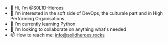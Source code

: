 - 👋 Hi, I’m @S0L1D-Heroes
- 👀 I’m interested in the soft side of DevOps, the culturale part and in High Performing Organisations
- 🌱 I’m currently learning Python
- 💞️ I’m looking to collaborate on anything what's needed
- 📫 How to reach me: info@solidheroes.rocks

<!---
S0L1D-Heroes/S0L1D-Heroes is a ✨ special ✨ repository because its `README.md` (this file) appears on your GitHub profile.
You can click the Preview link to take a look at your changes.
--->
